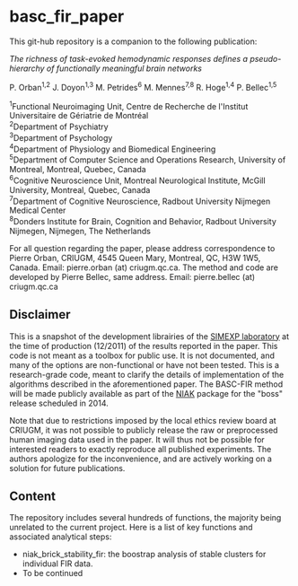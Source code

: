 basc_fir_paper
==============

This git-hub repository is a companion to the following publication:

_The richness of task-evoked hemodynamic responses defines a pseudo-hierarchy of functionally meaningful brain networks_

P. Orban<sup>1,2</sup> J. Doyon<sup>1,3</sup> M. Petrides<sup>6</sup> M. Mennes<sup>7,8</sup> R. Hoge<sup>1,4</sup> P. Bellec<sup>1,5</sup>

  <sup>1</sup>Functional Neuroimaging Unit, Centre de Recherche de l'Institut Universitaire de Gériatrie de Montréal  
  <sup>2</sup>Department of Psychiatry  
  <sup>3</sup>Department of Psychology  
  <sup>4</sup>Department of Physiology and Biomedical Engineering  
  <sup>5</sup>Department of Computer Science and Operations Research, University of Montreal, Montreal, Quebec, Canada  
  <sup>6</sup>Cognitive Neuroscience Unit, Montreal Neurological Institute, McGill University, Montreal, Quebec, Canada  
  <sup>7</sup>Department of Cognitive Neuroscience, Radbout University Nijmegen Medical Center  
  <sup>8</sup>Donders Institute for Brain, Cognition and Behavior, Radbout University Nijmegen, Nijmegen, The Netherlands  

For all question regarding the paper, please address correspondence to Pierre Orban, CRIUGM, 4545 Queen Mary, Montreal, QC, H3W 1W5, Canada. Email: pierre.orban (at) criugm.qc.ca. The method and code are developed by Pierre Bellec, same address. Email: pierre.bellec (at) criugm.qc.ca

Disclaimer
----------

This is a snapshot of the development librairies of the [SIMEXP laboratory](http://www.simexp-lab.org) at the time of production (12/2011) of the results reported in the paper. This code is not meant as a toolbox for public use. It is not documented, and many of the options are non-functional or have not been tested. This is a research-grade code, meant to clarify the details of implementation of the algorithms described in the aforementioned paper. The BASC-FIR method will be made publicly available as part of the [NIAK](http://code.google.com/p/niak) package for the "boss" release scheduled in 2014.

Note that due to restrictions imposed by the local ethics review board at CRIUGM, it was not possible to publicly release the raw or preprocessed human imaging data used in the paper. It will thus not be possible for interested readers to exactly reproduce all published experiments. The authors apologize for the inconvenience, and are actively working on a solution for future publications.

Content
-------

The repository includes several hundreds of functions, the majority being unrelated to the current project. Here is a list of key functions and associated analytical steps:
  * niak_brick_stability_fir: the boostrap analysis of stable clusters for individual FIR data.
  * To be continued



